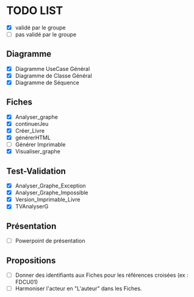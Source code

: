 TODO LIST
=========

- [x] validé par le groupe 
- [ ] pas validé par le groupe 

Diagramme
---------

- [x] Diagramme UseCase Général
- [x] Diagramme de Classe Général
- [x] Diagramme de Séquence

Fiches
------

- [x] Analyser_graphe
- [x] continuerJeu
- [x] Créer_Livre
- [x] générerHTML
- [ ] Générer Imprimable
- [x] Visualiser_graphe

Test-Validation
---------------

- [x] Analyser_Graphe_Exception
- [x] Analyser_Graphe_Impossible
- [x] Version_Imprimable_Livre
- [x] TVAnalyserG

Présentation
------------

- [ ] Powerpoint de présentation

Propositions
------------
- [ ] Donner des identifiants aux Fiches pour les références croisées (ex : FDCU01)
- [ ] Harmoniser l'acteur en "L'auteur" dans les Fiches.
